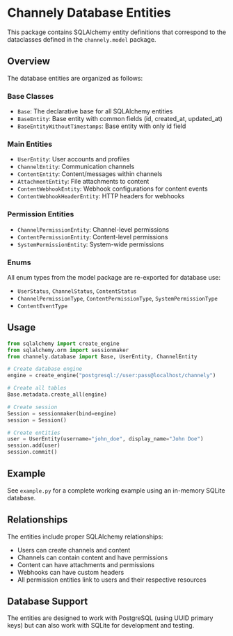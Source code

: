 # Channely Database Entities

This package contains SQLAlchemy entity definitions that correspond to the dataclasses defined in the `channely.model` package.

## Overview

The database entities are organized as follows:

### Base Classes
- `Base`: The declarative base for all SQLAlchemy entities
- `BaseEntity`: Base entity with common fields (id, created_at, updated_at)
- `BaseEntityWithoutTimestamps`: Base entity with only id field

### Main Entities
- `UserEntity`: User accounts and profiles
- `ChannelEntity`: Communication channels
- `ContentEntity`: Content/messages within channels
- `AttachmentEntity`: File attachments to content
- `ContentWebhookEntity`: Webhook configurations for content events
- `ContentWebhookHeaderEntity`: HTTP headers for webhooks

### Permission Entities
- `ChannelPermissionEntity`: Channel-level permissions
- `ContentPermissionEntity`: Content-level permissions  
- `SystemPermissionEntity`: System-wide permissions

### Enums
All enum types from the model package are re-exported for database use:
- `UserStatus`, `ChannelStatus`, `ContentStatus`
- `ChannelPermissionType`, `ContentPermissionType`, `SystemPermissionType`
- `ContentEventType`

## Usage

```python
from sqlalchemy import create_engine
from sqlalchemy.orm import sessionmaker
from channely.database import Base, UserEntity, ChannelEntity

# Create database engine
engine = create_engine("postgresql://user:pass@localhost/channely")

# Create all tables
Base.metadata.create_all(engine)

# Create session
Session = sessionmaker(bind=engine)
session = Session()

# Create entities
user = UserEntity(username="john_doe", display_name="John Doe")
session.add(user)
session.commit()
```

## Example

See `example.py` for a complete working example using an in-memory SQLite database.

## Relationships

The entities include proper SQLAlchemy relationships:
- Users can create channels and content
- Channels can contain content and have permissions
- Content can have attachments and permissions
- Webhooks can have custom headers
- All permission entities link to users and their respective resources

## Database Support

The entities are designed to work with PostgreSQL (using UUID primary keys) but can also work with SQLite for development and testing.